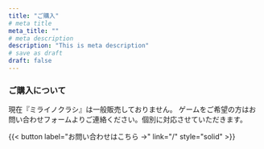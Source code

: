 ```yaml
---
title: "ご購入"
# meta title
meta_title: ""
# meta description
description: "This is meta description"
# save as draft
draft: false
---
```


### ご購入について

現在『ミライノクラシ』は一般販売しておりません。
ゲームをご希望の方はお問い合わせフォームよりご連絡ください。個別に対応させていただきます。

{{< button label="お問い合わせはこちら →" link="/" style="solid" >}}
